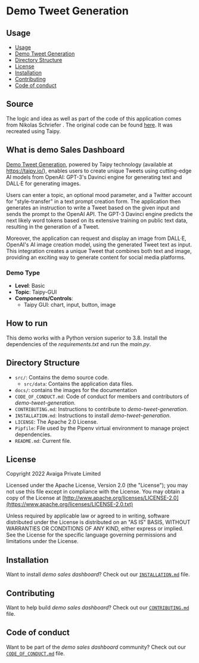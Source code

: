 # Demo Tweet Generation

## Usage
- [Usage](#usage)
- [Demo Tweet Generation](#what-is-demo-tweet-generation)
- [Directory Structure](#directory-structure)
- [License](#license)
- [Installation](#installation)
- [Contributing](#contributing)
- [Code of conduct](#code-of-conduct)

## Source

The logic and idea as well as part of the code of this application comes from Nikolas Schriefer . The original code can be found [here](https://github.com/kinosal/tweet). It was recreated using Taipy.


## What is demo Sales Dashboard

[Demo Tweet Generation](https://github.com/Avaiga/demo-tweet-generation), powered by Taipy technology (available at https://taipy.io/), enables users to create unique Tweets using cutting-edge AI models from OpenAI: GPT-3's Davinci engine for generating text and DALL·E for generating images.

Users can enter a topic, an optional mood parameter, and a Twitter account for "style-transfer" in a text prompt creation form. The application then generates an instruction to write a Tweet based on the given input and sends the prompt to the OpenAI API. The GPT-3 Davinci engine predicts the next likely word tokens based on its extensive training on public text data, resulting in the generation of a Tweet.

Moreover, the application can request and display an image from DALL·E, OpenAI's AI image creation model, using the generated Tweet text as input. This integration creates a unique Tweet that combines both text and image, providing an exciting way to generate content for social media platforms.


### Demo Type
- **Level**: Basic
- **Topic**: Taipy-GUI
- **Components/Controls**: 
  - Taipy GUI: chart, input, button, image

## How to run

This demo works with a Python version superior to 3.8. Install the dependencies of the *requirements.txt* and run the *main.py*.


## Directory Structure


- `src/`: Contains the demo source code.
  - `src/data`: Contains the application data files.
- `docs/`: contains the images for the documentation
- `CODE_OF_CONDUCT.md`: Code of conduct for members and contributors of _demo-tweet-generation_.
- `CONTRIBUTING.md`: Instructions to contribute to _demo-tweet-generation_.
- `INSTALLATION.md`: Instructions to install _demo-tweet-generation_.
- `LICENSE`: The Apache 2.0 License.
- `Pipfile`: File used by the Pipenv virtual environment to manage project dependencies.
- `README.md`: Current file.

## License
Copyright 2022 Avaiga Private Limited

Licensed under the Apache License, Version 2.0 (the "License"); you may not use this file except in compliance with
the License. You may obtain a copy of the License at
[http://www.apache.org/licenses/LICENSE-2.0](https://www.apache.org/licenses/LICENSE-2.0.txt)

Unless required by applicable law or agreed to in writing, software distributed under the License is distributed on
an "AS IS" BASIS, WITHOUT WARRANTIES OR CONDITIONS OF ANY KIND, either express or implied. See the License for the
specific language governing permissions and limitations under the License.

## Installation

Want to install _demo sales dashboard_? Check out our [`INSTALLATION.md`](INSTALLATION.md) file.

## Contributing

Want to help build _demo sales dashboard_? Check out our [`CONTRIBUTING.md`](CONTRIBUTING.md) file.

## Code of conduct

Want to be part of the _demo sales dashboard_ community? Check out our [`CODE_OF_CONDUCT.md`](CODE_OF_CONDUCT.md) file.
